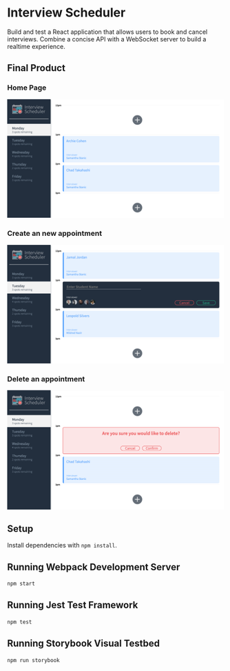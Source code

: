 # Interview Scheduler

Build and test a React application that allows users to book and cancel interviews. Combine a concise API with a WebSocket server to build a realtime experience.

## Final Product

### Home Page
!["Homepage"](./docs/Homepage.png)

### Create an new appointment
!["create"](./docs/creat.png)

### Delete an appointment
!["delete"](./docs/delete.png)

## Setup

Install dependencies with `npm install`.

## Running Webpack Development Server

```sh
npm start
```

## Running Jest Test Framework

```sh
npm test
```

## Running Storybook Visual Testbed

```sh
npm run storybook
```
